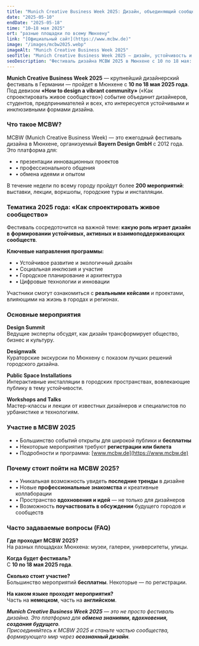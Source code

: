 ```yaml
---
title: "Munich Creative Business Week 2025: Дизайн, объединяющий сообщества"
date: "2025-05-10"
endDate: "2025-05-18"
time: "10–18 мая 2025"
ort: "разные площадки по всему Мюнхену"
link: "[Официальный сайт](https://www.mcbw.de)"
image: "/images/mcbw2025.webp"
imageAlt: "Munich Creative Business Week 2025"
seoTitle: "Munich Creative Business Week 2025 — дизайн, устойчивость и инновации"
seoDescription: "Фестиваль дизайна MCBW 2025 в Мюнхене с 10 по 18 мая: выставки, лекции, воркшопы и городские инсталляции."
---
```


**Munich Creative Business Week 2025** — крупнейший дизайнерский фестиваль в Германии — пройдет в Мюнхене с **10 по 18 мая 2025 года**. Под девизом **«How to design a vibrant community»** («Как спроектировать живое сообщество») событие объединит дизайнеров, студентов, предпринимателей и всех, кто интересуется устойчивыми и инклюзивными формами дизайна.

### Что такое MCBW?
MCBW (Munich Creative Business Week) — это ежегодный фестиваль дизайна в Мюнхене, организуемый **Bayern Design GmbH** с 2012 года. Это платформа для:

- • презентации инновационных проектов
- • профессионального общения
- • обмена идеями и опытом

В течение недели по всему городу пройдут более **200 мероприятий**: выставки, лекции, воркшопы, городские туры и инсталляции.

### Тематика 2025 года: «Как спроектировать живое сообщество»
Фестиваль сосредоточится на важной теме: **какую роль играет дизайн в формировании устойчивых, активных и взаимоподдерживающих сообществ**.

**Ключевые направления программы:**
- • Устойчивое развитие и экологичный дизайн
- • Социальная инклюзия и участие
- • Городское планирование и архитектура
- • Цифровые технологии и инновации

Участники смогут ознакомиться с **реальными кейсами** и проектами, влияющими на жизнь в городах и регионах.

### Основные мероприятия
**Design Summit**  
Ведущие эксперты обсудят, как дизайн трансформирует общество, бизнес и культуру.

**Designwalk**  
Кураторские экскурсии по Мюнхену с показом лучших решений городского дизайна.

**Public Space Installations**  
Интерактивные инсталляции в городских пространствах, вовлекающие публику в тему устойчивости.

**Workshops and Talks**  
Мастер-классы и лекции от известных дизайнеров и специалистов по урбанистике и технологиям.

### Участие в MCBW 2025
- • Большинство событий открыты для широкой публики и **бесплатны**
- • Некоторые мероприятия требуют **регистрации или билета**
- • Подробности и программа: [www.mcbw.de](https://www.mcbw.de)

### Почему стоит пойти на MCBW 2025?
- • Уникальная возможность увидеть **последние тренды** в дизайне
- • Новые **профессиональные знакомства** и креативные коллаборации
- • Пространство **вдохновения и идей** — не только для дизайнеров
- • Возможность **поучаствовать в обсуждении** будущего городов и сообществ

### Часто задаваемые вопросы (FAQ)
**Где проходит MCBW 2025?**  
На разных площадках Мюнхена: музеи, галереи, университеты, улицы.

**Когда будет фестиваль?**  
С **10 по 18 мая 2025 года**.

**Сколько стоит участие?**  
Большинство мероприятий **бесплатны**. Некоторые — по регистрации.

**На каком языке проходят мероприятия?**  
Часть на **немецком**, часть на **английском**.


_**Munich Creative Business Week 2025** — это не просто фестиваль дизайна. Это платформа для **обмена знаниями, вдохновения, создания будущего**.  
Присоединяйтесь к MCBW 2025 и станьте частью сообщества, формирующего мир через **осознанный дизайн**._
